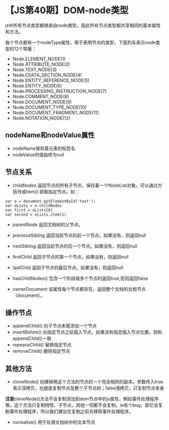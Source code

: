 # 【JS第40期】DOM-node类型

js中所有节点类型都继承自node类型，因此所有节点类型都共享相同的基本属性和方法。

每个节点都有一个nodeType属性，用于表明节点的类型，下面列车表示node类型的12个常量：
- Node.ELEMENT_NODE(1)
- Node.ATTRIBUTE_NODE(2)
- Node.TEXT_NODE(3)
- Node.CDATA_SECTION_NODE(4)
- Node.ENTITY_REFERENCE_NODE(5)
- Node.ENTITY_NODE(6)
- Node.PROCESSING_INSTRUCTION_NODE(7)
- Node.COMMENT_NODE(8)
- Node.DOCUMENT_NODE(9)
- Node.DOCUMENT_TYPE_NODE(10)
- Node.DOCUMENT_FRAGMENT_NODE(11)
- Node.NOTATION_NODE(12)

## nodeName和nodeValue属性

- nodeName保存着元素的标签名
- nodeValue的值始终为null

## 节点关系

- childNodes 返回节点的所有子节点，保存着一个NodeList对象。可以通过方括号或item() 获取指定节点。如：

```
var o = document.getElementById('test');
var oLists = o.childNodes
var first = oLists[0] 
var second = oLists.item(1)
```

- parentNode 返回文档树的父节点。

- previousSibling 返回当前节点的前一个节点。如果没有，则返回null
- nextSibling 返回当前节点的后一个节点。如果没有，则返回null
- firstChild 返回子节点的第一个节点。如果没有，则返回null
- lastChild 返回子节点的最后节点。如果没有，则返回null
- hasChildNodes() 包含一个阶段或多个节点时返回true,否则返回false
- ownerDocument 该属性每个节点都存在，返回整个文档的文档节点（document）。

## 操作节点

- appendChild() 向子节点末尾添加一个节点
- insertBefore() 向指定节点之前插入节点，如果没有指定插入节点位置，则和appendChild()一致
- repeaceChild() 替换指定节点
- removeChild() 删除指定节点

## 其他方法

- cloneNode() 创建掉用这个方法的节点的一个完全相同的副本。参数传入true表示深拷贝，也就是复制节点及整个子节点树；false浅拷贝，只复制节点本身

**注意**cloneNode()方法不会复制添加到dom节点中的js属性，例如事件处理程序等。这个方法只复制特性、子节点，其他一切都不会复制。ie有个bug，即它会复制事件处理程序，所以我们建议在复制之前先移除事件处理程序。

- normalize() 用于处理文档树中的文本节点

